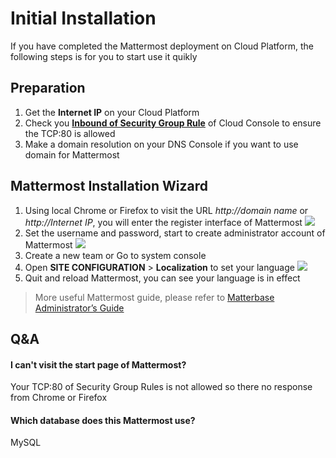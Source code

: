 # Initial Installation

If you have completed the Mattermost deployment on Cloud Platform, the following steps is for you to start use it quikly

## Preparation

1. Get the **Internet IP** on your Cloud Platform
2. Check you **[Inbound of Security Group Rule](https://support.websoft9.com/docs/faq/tech-instance.html)** of Cloud Console to ensure the TCP:80 is allowed
3. Make a domain resolution on your DNS Console if you want to use domain for Mattermost

## Mattermost Installation Wizard

1. Using local Chrome or Firefox to visit the URL *http://domain name* or *http://Internet IP*, you will enter the register interface of Mattermost
   ![](https://libs.websoft9.com/Websoft9/DocsPicture/en/mattermost/mattermost-install-websoft9.png)
2. Set the username and password, start to create administrator account of Mattermost
   ![](https://libs.websoft9.com/Websoft9/DocsPicture/en/mattermost/mattermost-createdaccount-websoft9.png)
3. Create a new team or Go to system console
5. Open **SITE CONFIGURATION** > **Localization** to set your language
   ![](https://libs.websoft9.com/Websoft9/DocsPicture/en/mattermost/mattermost-language-websoft9.png)
5. Quit and reload Mattermost, you can see your language is in effect

> More useful Mattermost guide, please refer to [Matterbase Administrator’s Guide](https://docs.mattermost.com/guides/administrator.html)

## Q&A

#### I can't visit the start page of Mattermost?

Your TCP:80 of Security Group Rules is not allowed so there no response from Chrome or Firefox

#### Which database does this Mattermost use?

MySQL
